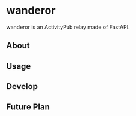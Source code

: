 # wanderor
wanderor is an ActivityPub relay made of FastAPI.


## About
## Usage
## Develop
## Future Plan
